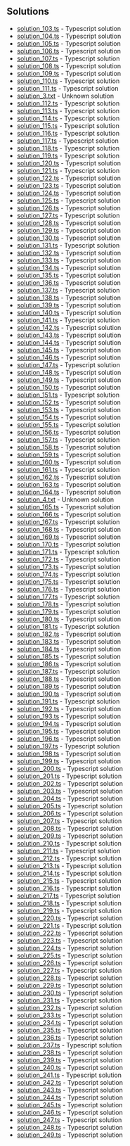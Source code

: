 

## Solutions

- [solution_103.ts](solution_103.ts) - Typescript solution
- [solution_104.ts](solution_104.ts) - Typescript solution
- [solution_105.ts](solution_105.ts) - Typescript solution
- [solution_106.ts](solution_106.ts) - Typescript solution
- [solution_107.ts](solution_107.ts) - Typescript solution
- [solution_108.ts](solution_108.ts) - Typescript solution
- [solution_109.ts](solution_109.ts) - Typescript solution
- [solution_110.ts](solution_110.ts) - Typescript solution
- [solution_111.ts](solution_111.ts) - Typescript solution
- [solution_3.txt](solution_3.txt) - Unknown solution
- [solution_112.ts](solution_112.ts) - Typescript solution
- [solution_113.ts](solution_113.ts) - Typescript solution
- [solution_114.ts](solution_114.ts) - Typescript solution
- [solution_115.ts](solution_115.ts) - Typescript solution
- [solution_116.ts](solution_116.ts) - Typescript solution
- [solution_117.ts](solution_117.ts) - Typescript solution
- [solution_118.ts](solution_118.ts) - Typescript solution
- [solution_119.ts](solution_119.ts) - Typescript solution
- [solution_120.ts](solution_120.ts) - Typescript solution
- [solution_121.ts](solution_121.ts) - Typescript solution
- [solution_122.ts](solution_122.ts) - Typescript solution
- [solution_123.ts](solution_123.ts) - Typescript solution
- [solution_124.ts](solution_124.ts) - Typescript solution
- [solution_125.ts](solution_125.ts) - Typescript solution
- [solution_126.ts](solution_126.ts) - Typescript solution
- [solution_127.ts](solution_127.ts) - Typescript solution
- [solution_128.ts](solution_128.ts) - Typescript solution
- [solution_129.ts](solution_129.ts) - Typescript solution
- [solution_130.ts](solution_130.ts) - Typescript solution
- [solution_131.ts](solution_131.ts) - Typescript solution
- [solution_132.ts](solution_132.ts) - Typescript solution
- [solution_133.ts](solution_133.ts) - Typescript solution
- [solution_134.ts](solution_134.ts) - Typescript solution
- [solution_135.ts](solution_135.ts) - Typescript solution
- [solution_136.ts](solution_136.ts) - Typescript solution
- [solution_137.ts](solution_137.ts) - Typescript solution
- [solution_138.ts](solution_138.ts) - Typescript solution
- [solution_139.ts](solution_139.ts) - Typescript solution
- [solution_140.ts](solution_140.ts) - Typescript solution
- [solution_141.ts](solution_141.ts) - Typescript solution
- [solution_142.ts](solution_142.ts) - Typescript solution
- [solution_143.ts](solution_143.ts) - Typescript solution
- [solution_144.ts](solution_144.ts) - Typescript solution
- [solution_145.ts](solution_145.ts) - Typescript solution
- [solution_146.ts](solution_146.ts) - Typescript solution
- [solution_147.ts](solution_147.ts) - Typescript solution
- [solution_148.ts](solution_148.ts) - Typescript solution
- [solution_149.ts](solution_149.ts) - Typescript solution
- [solution_150.ts](solution_150.ts) - Typescript solution
- [solution_151.ts](solution_151.ts) - Typescript solution
- [solution_152.ts](solution_152.ts) - Typescript solution
- [solution_153.ts](solution_153.ts) - Typescript solution
- [solution_154.ts](solution_154.ts) - Typescript solution
- [solution_155.ts](solution_155.ts) - Typescript solution
- [solution_156.ts](solution_156.ts) - Typescript solution
- [solution_157.ts](solution_157.ts) - Typescript solution
- [solution_158.ts](solution_158.ts) - Typescript solution
- [solution_159.ts](solution_159.ts) - Typescript solution
- [solution_160.ts](solution_160.ts) - Typescript solution
- [solution_161.ts](solution_161.ts) - Typescript solution
- [solution_162.ts](solution_162.ts) - Typescript solution
- [solution_163.ts](solution_163.ts) - Typescript solution
- [solution_164.ts](solution_164.ts) - Typescript solution
- [solution_4.txt](solution_4.txt) - Unknown solution
- [solution_165.ts](solution_165.ts) - Typescript solution
- [solution_166.ts](solution_166.ts) - Typescript solution
- [solution_167.ts](solution_167.ts) - Typescript solution
- [solution_168.ts](solution_168.ts) - Typescript solution
- [solution_169.ts](solution_169.ts) - Typescript solution
- [solution_170.ts](solution_170.ts) - Typescript solution
- [solution_171.ts](solution_171.ts) - Typescript solution
- [solution_172.ts](solution_172.ts) - Typescript solution
- [solution_173.ts](solution_173.ts) - Typescript solution
- [solution_174.ts](solution_174.ts) - Typescript solution
- [solution_175.ts](solution_175.ts) - Typescript solution
- [solution_176.ts](solution_176.ts) - Typescript solution
- [solution_177.ts](solution_177.ts) - Typescript solution
- [solution_178.ts](solution_178.ts) - Typescript solution
- [solution_179.ts](solution_179.ts) - Typescript solution
- [solution_180.ts](solution_180.ts) - Typescript solution
- [solution_181.ts](solution_181.ts) - Typescript solution
- [solution_182.ts](solution_182.ts) - Typescript solution
- [solution_183.ts](solution_183.ts) - Typescript solution
- [solution_184.ts](solution_184.ts) - Typescript solution
- [solution_185.ts](solution_185.ts) - Typescript solution
- [solution_186.ts](solution_186.ts) - Typescript solution
- [solution_187.ts](solution_187.ts) - Typescript solution
- [solution_188.ts](solution_188.ts) - Typescript solution
- [solution_189.ts](solution_189.ts) - Typescript solution
- [solution_190.ts](solution_190.ts) - Typescript solution
- [solution_191.ts](solution_191.ts) - Typescript solution
- [solution_192.ts](solution_192.ts) - Typescript solution
- [solution_193.ts](solution_193.ts) - Typescript solution
- [solution_194.ts](solution_194.ts) - Typescript solution
- [solution_195.ts](solution_195.ts) - Typescript solution
- [solution_196.ts](solution_196.ts) - Typescript solution
- [solution_197.ts](solution_197.ts) - Typescript solution
- [solution_198.ts](solution_198.ts) - Typescript solution
- [solution_199.ts](solution_199.ts) - Typescript solution
- [solution_200.ts](solution_200.ts) - Typescript solution
- [solution_201.ts](solution_201.ts) - Typescript solution
- [solution_202.ts](solution_202.ts) - Typescript solution
- [solution_203.ts](solution_203.ts) - Typescript solution
- [solution_204.ts](solution_204.ts) - Typescript solution
- [solution_205.ts](solution_205.ts) - Typescript solution
- [solution_206.ts](solution_206.ts) - Typescript solution
- [solution_207.ts](solution_207.ts) - Typescript solution
- [solution_208.ts](solution_208.ts) - Typescript solution
- [solution_209.ts](solution_209.ts) - Typescript solution
- [solution_210.ts](solution_210.ts) - Typescript solution
- [solution_211.ts](solution_211.ts) - Typescript solution
- [solution_212.ts](solution_212.ts) - Typescript solution
- [solution_213.ts](solution_213.ts) - Typescript solution
- [solution_214.ts](solution_214.ts) - Typescript solution
- [solution_215.ts](solution_215.ts) - Typescript solution
- [solution_216.ts](solution_216.ts) - Typescript solution
- [solution_217.ts](solution_217.ts) - Typescript solution
- [solution_218.ts](solution_218.ts) - Typescript solution
- [solution_219.ts](solution_219.ts) - Typescript solution
- [solution_220.ts](solution_220.ts) - Typescript solution
- [solution_221.ts](solution_221.ts) - Typescript solution
- [solution_222.ts](solution_222.ts) - Typescript solution
- [solution_223.ts](solution_223.ts) - Typescript solution
- [solution_224.ts](solution_224.ts) - Typescript solution
- [solution_225.ts](solution_225.ts) - Typescript solution
- [solution_226.ts](solution_226.ts) - Typescript solution
- [solution_227.ts](solution_227.ts) - Typescript solution
- [solution_228.ts](solution_228.ts) - Typescript solution
- [solution_229.ts](solution_229.ts) - Typescript solution
- [solution_230.ts](solution_230.ts) - Typescript solution
- [solution_231.ts](solution_231.ts) - Typescript solution
- [solution_232.ts](solution_232.ts) - Typescript solution
- [solution_233.ts](solution_233.ts) - Typescript solution
- [solution_234.ts](solution_234.ts) - Typescript solution
- [solution_235.ts](solution_235.ts) - Typescript solution
- [solution_236.ts](solution_236.ts) - Typescript solution
- [solution_237.ts](solution_237.ts) - Typescript solution
- [solution_238.ts](solution_238.ts) - Typescript solution
- [solution_239.ts](solution_239.ts) - Typescript solution
- [solution_240.ts](solution_240.ts) - Typescript solution
- [solution_241.ts](solution_241.ts) - Typescript solution
- [solution_242.ts](solution_242.ts) - Typescript solution
- [solution_243.ts](solution_243.ts) - Typescript solution
- [solution_244.ts](solution_244.ts) - Typescript solution
- [solution_245.ts](solution_245.ts) - Typescript solution
- [solution_246.ts](solution_246.ts) - Typescript solution
- [solution_247.ts](solution_247.ts) - Typescript solution
- [solution_248.ts](solution_248.ts) - Typescript solution
- [solution_249.ts](solution_249.ts) - Typescript solution

